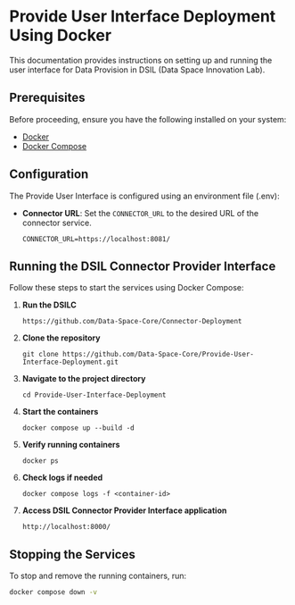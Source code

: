 # Provide User Interface Deployment Using Docker

This documentation provides instructions on setting up and running the user interface for Data Provision in DSIL (Data Space Innovation Lab).


## Prerequisites
Before proceeding, ensure you have the following installed on your system:

- [Docker](https://www.docker.com/)
- [Docker Compose](https://docs.docker.com/compose/)

## Configuration
The Provide User Interface is configured using an environment file (.env): 
- **Connector URL**: Set the `CONNECTOR_URL` to the desired URL of the connector service.
  ```env
  CONNECTOR_URL=https://localhost:8081/
  ```

## Running the DSIL Connector Provider Interface
Follow these steps to start the services using Docker Compose:

1. **Run the DSILC**
   ```
   https://github.com/Data-Space-Core/Connector-Deployment
   ```
3. **Clone the repository**
   ```
   git clone https://github.com/Data-Space-Core/Provide-User-Interface-Deployment.git
   ```
4. **Navigate to the project directory**
   ```
   cd Provide-User-Interface-Deployment
   ```
5. **Start the containers**
   ```
   docker compose up --build -d
   ```
6. **Verify running containers**
   ```
   docker ps
   ```
7. **Check logs if needed**
   ```
   docker compose logs -f <container-id>
   ```
   
8. **Access DSIL Connector Provider Interface application**
   ```
   http://localhost:8000/
   ```

## Stopping the Services
To stop and remove the running containers, run:
```sh
docker compose down -v
```

